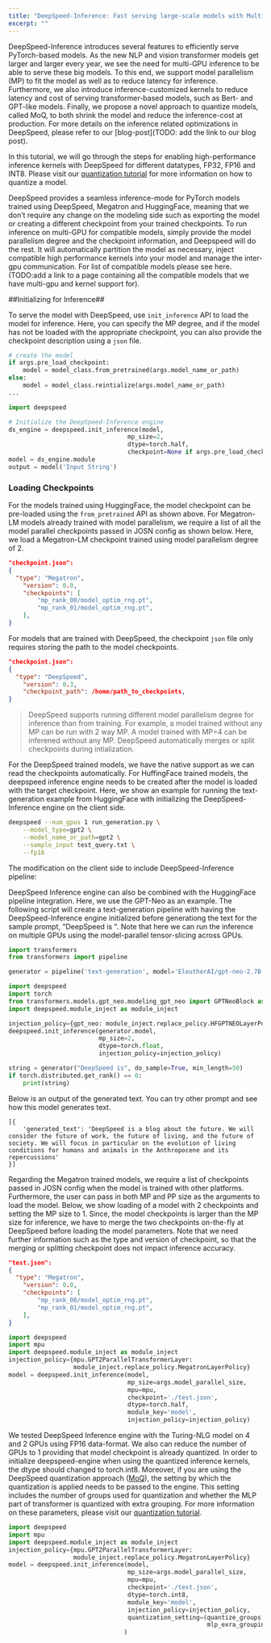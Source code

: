 ```yaml
---
title: "DeepSpeed-Inference: Fast serving large-scale models with Multi-GPU inference and quantization support"
excerpt: ""
---
```


DeepSpeed-Inference introduces several features to efficiently serve PyTorch-based models. As the new NLP and vision transformer models get larger and larger every year, we see the need for multi-GPU inference to be able to serve these big models. To this end, we support model parallelism (MP) to fit the model as well as to reduce latency for inference. Furthermore, we also introduce inference-customized kernels to reduce latency and cost of serving transformer-based models, such as Bert- and GPT-like models. Finally, we propose a novel approach to quantize models, called MoQ, to both shrink the model and reduce the inference-cost at production. For more details on the inference related optimizations in DeepSpeed, please refer to our [blog-post](TODO: add the link to our blog post).

In this tutorial, we will go through the steps for enabling high-performance inference kernels with DeepSpeed for different datatypes, FP32, FP16 and INT8. Please visit our [quantization tutorial](https://www.deepspeed.ai/tutorials/MoQ-tutorial/) for more information on how to quantize a model.

DeepSpeed provides a seamless inference-mode for PyTorch models trained using DeepSpeed, Megatron and HuggingFace, meaning that we don’t require any change on the modeling side such as exporting the model or creating a different checkpoint from your trained checkpoints. To run inference on multi-GPU for compatible models, simply provide the model parallelism degree and the checkpoint information, and Deepspeed will do the rest. It will automatically partition the model as necessary, inject compatible high performance kernels into your model and manage the inter-gpu communication. For list of compatible models please see here. (TODO:add a link to a page containing all the compatible models that we have multi-gpu and kernel support for).

##Initializing for Inference##

To serve the model with DeepSpeed, use `init_inference` API to load the model for inference. Here, you can specify the MP degree, and if the model has not be loaded with the appropriate checkpoint, you can also provide the checkpoint description using a `json` file.     

```python
# create the model
if args.pre_load_checkpoint:
    model = model_class.from_pretrained(args.model_name_or_path)
else:
    model = model_class.reintialize(args.model_name_or_path)
...

import deepspeed

# Initialize the DeepSpeed-Inference engine
ds_engine = deepspeed.init_inference(model,
                                 mp_size=2,
                                 dtype=torch.half,
                                 checkpoint=None if args.pre_load_checkpoint else args.checkpoint_json)
model = ds_engine.module
output = model('Input String')
```

<h3>Loading Checkpoints</h3>

For the models trained using HuggingFace, the model checkpoint can be pre-loaded using the `from_pretrained` API as shown above. For Megatron-LM models already trained with model parallelism, we require a list of all the model parallel checkpoints passed in JOSN config as shown below. Here, we load a Megatron-LM checkpoint trained using model parallelism degree of 2. 

```json
"checkpoint.json":
{
  "type": "Megatron",
    "version": 0.0,
    "checkpoints": [
        "mp_rank_00/model_optim_rng.pt",
        "mp_rank_01/model_optim_rng.pt",
    ],
}
```
For models that are trained with DeepSpeed, the checkpoint `json` file only requires storing the path to the model checkpoints.
```json
"checkpoint.json":
{
  "type": "DeepSpeed",
    "version": 0.3,
    "checkpoint_path": /home/path_to_checkpoints,
}
```

> DeepSpeed supports running different model parallelism degree for inference than from training. For example, a model trained without any MP can be run with 2 way MP. A model trained with MP=4 can be inferened without any MP. DeepSpeed automatically merges or split checkpoints during intialization.


For the DeepSpeed trained models, we have the native support as we can read the checkpoints automatically. For HuffingFace trained models, the deepspeed inference engine needs to be created after the model is loaded with the target checkpoint. Here, we show an example for running the text-generation example from HuggingFace with initializing the DeepSpeed-Inference engine on the client side.

```bash
deepspeed --num_gpus 1 run_generation.py \
    --model_type=gpt2 \
    --model_name_or_path=gpt2 \
    --sample_input test_query.txt \
    --fp16
```

The modification on the client side to include DeepSpeed-Inference pipeline:

DeepSpeed Inference engine can also be combined with the HuggingFace pipeline integration. Here, we use the GPT-Neo as an example. The following script will create a text-generation pipeline with having the DeepSpeed-Inference engine initialized before generationg the text for the sample prompt, "DeepSpeed is ". Note that here we can run the inference on multiple GPUs using the model-parallel tensor-slicing across GPUs.

```python
import transformers
from transformers import pipeline

generator = pipeline('text-generation', model='EleutherAI/gpt-neo-2.7B')

import deepspeed
import torch
from transformers.models.gpt_neo.modeling_gpt_neo import GPTNeoBlock as gpt_neo
import deepspeed.module_inject as module_inject

injection_policy={gpt_neo: module_inject.replace_policy.HFGPTNEOLayerPolicy}
deepspeed.init_inference(generator.model,
                         mp_size=2,
                         dtype=torch.float,
                         injection_policy=injection_policy)

string = generator("DeepSpeed is", do_sample=True, min_length=50)
if torch.distributed.get_rank() == 0:
    print(string)

```

Below is an output of the generated text.  You can try other prompt and see how this model generates text.

```log
[{
    'generated_text': 'DeepSpeed is a blog about the future. We will consider the future of work, the future of living, and the future of society. We will focus in particular on the evolution of living conditions for humans and animals in the Anthropocene and its repercussions'
}]
```

Regarding the Megatron trained models, we require a list of checkpoints passed in JOSN config when the model is trained with other platforms. Furthermore, the user can pass in both MP and PP size as the arguments to load the model. Below, we show loading of a model with 2 checkpoints and setting the MP size to 1. Since, the model checkpoints is larger than the MP size for inference, we have to merge the two checkpoints on-the-fly at DeepSpeed before loading the model parameters. Note that we need further information such as the type and version of checkpoint, so that the merging or splitting checkpoint does not impact inference accuracy.


```json
"test.json":
{
  "type": "Megatron",
    "version": 0.0,
    "checkpoints": [
        "mp_rank_00/model_optim_rng.pt",
        "mp_rank_01/model_optim_rng.pt",
    ],
}
```

```python
import deepspeed
import mpu
import deepspeed.module_inject as module_inject
injection_policy={mpu.GPT2ParallelTransformerLayer:
                  module_inject.replace_policy.MegatronLayerPolicy}
model = deepspeed.init_inference(model,
                                 mp_size=args.model_parallel_size,
                                 mpu=mpu,
                                 checkpoint='./test.json',
                                 dtype=torch.half,
                                 module_key='model',
                                 injection_policy=injection_policy)
```

We tested DeepSpeed Inference engine with the Turing-NLG model on 4 and 2 GPUs using FP16 data-format. We also can reduce the number of GPUs to 1 providing that model checkpoint is already quantized. In order to initialize deepspeed-engine when using the quantized inference kernels, the dtype should changed to torch.int8. Moreover, if you are using the DeepSpeed quantization approach ([MoQ](https://www.deepspeed.ai/posts/2021-05-05-MoQ/)), the setting by which the quantization is applied needs to be passed to the engine. This setting includes the number of groups used for quantization and whether the MLP part of transformer is quantized with extra grouping. For more information on these parameters, please visit our [quantization tutorial](https://www.deepspeed.ai/tutorials/MoQ-tutorial/).


```python
import deepspeed
import mpu
import deepspeed.module_inject as module_inject
injection_policy={mpu.GPT2ParallelTransformerLayer:
                  module_inject.replace_policy.MegatronLayerPolicy}
model = deepspeed.init_inference(model,
                                 mp_size=args.model_parallel_size,
                                 mpu=mpu,
                                 checkpoint='./test.json',
                                 dtype=torch.int8,
                                 module_key='model',
                                 injection_policy=injection_policy,
                                 quantization_setting=(quantize_groups,
                                                       mlp_exra_grouping)
                                )
```
